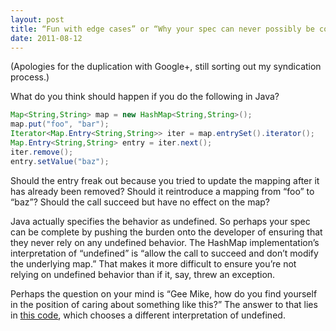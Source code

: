 ```yaml
---
layout: post
title: “Fun with edge cases” or “Why your spec can never possibly be complete”
date: 2011-08-12
---
```


(Apologies for the duplication with Google+, still sorting out my syndication
process.)

What do you think should happen if you do the following in Java?

```java
Map<String,String> map = new HashMap<String,String>();
map.put("foo", "bar");
Iterator<Map.Entry<String,String>> iter = map.entrySet().iterator();
Map.Entry<String,String> entry = iter.next();
iter.remove();
entry.setValue("baz");
```

Should the entry freak out because you tried to update the mapping after it has
already been removed? Should it reintroduce a mapping from “foo” to “baz”?
Should the call succeed but have no effect on the map?

Java actually specifies the behavior as undefined. So perhaps your spec can be
complete by pushing the burden onto the developer of ensuring that they never
rely on any undefined behavior. The HashMap implementation’s interpretation of
“undefined” is “allow the call to succeed and don’t modify the underlying map.”
That makes it more difficult to ensure you’re not relying on undefined behavior
than if it, say, threw an exception.

Perhaps the question on your mind is “Gee Mike, how do you find yourself in the
position of caring about something like this?” The answer to that lies in
[this code], which chooses a different interpretation of undefined.

[this code]: https://github.com/threerings/react/blob/master/src/main/java/react/RMap.java
